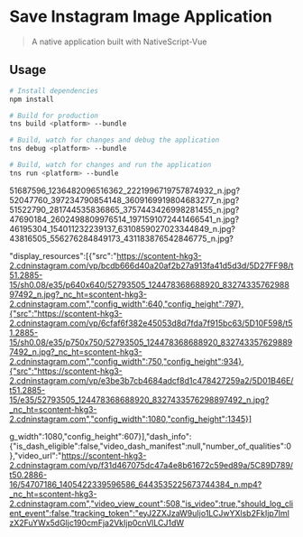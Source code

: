 # Save Instagram Image Application

> A native application built with NativeScript-Vue

## Usage

``` bash
# Install dependencies
npm install

# Build for production
tns build <platform> --bundle

# Build, watch for changes and debug the application
tns debug <platform> --bundle

# Build, watch for changes and run the application
tns run <platform> --bundle
```


51687596_1236482096516362_2221996719757874932_n.jpg?
52047760_397234790854148_3609169919804683277_n.jpg?
51522790_281744535836865_3757443426998281455_n.jpg?
47690184_2602498809976514_1971591072441466541_n.jpg?
46195304_154011232239137_6310859027023344849_n.jpg?
43816505_556276284849173_431183876542846775_n.jpg?



"display_resources":[{"src":"https://scontent-hkg3-2.cdninstagram.com/vp/bcdb666d40a20af2b27a913fa41d5d3d/5D27FF98/t51.2885-15/sh0.08/e35/p640x640/52793505_124478368688920_8327433576298897492_n.jpg?_nc_ht=scontent-hkg3-2.cdninstagram.com","config_width":640,"config_height":797},{"src":"https://scontent-hkg3-2.cdninstagram.com/vp/6cfaf6f382e45053d8d7fda7f915bc63/5D10F598/t51.2885-15/sh0.08/e35/p750x750/52793505_124478368688920_8327433576298897492_n.jpg?_nc_ht=scontent-hkg3-2.cdninstagram.com","config_width":750,"config_height":934},{"src":"https://scontent-hkg3-2.cdninstagram.com/vp/e3be3b7cb4684adcf8d1c478427259a2/5D01B46E/t51.2885-15/e35/52793505_124478368688920_8327433576298897492_n.jpg?_nc_ht=scontent-hkg3-2.cdninstagram.com","config_width":1080,"config_height":1345}]


g_width":1080,"config_height":607}],"dash_info":{"is_dash_eligible":false,"video_dash_manifest":null,"number_of_qualities":0},"video_url":"https://scontent-hkg3-2.cdninstagram.com/vp/f31d467075dc47a4e8b61672c59ed89a/5C89D789/t50.2886-16/54707186_1405422339596586_6443535225673744384_n.mp4?_nc_ht=scontent-hkg3-2.cdninstagram.com","video_view_count":508,"is_video":true,"should_log_client_event":false,"tracking_token":"eyJ2ZXJzaW9uIjo1LCJwYXlsb2FkIjp7ImlzX2FuYWx5dGljc190cmFja2VkIjp0cnVlLCJ1dW